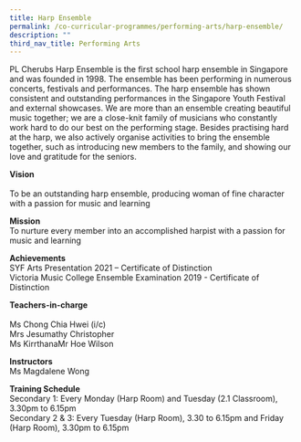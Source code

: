 ```yaml
---
title: Harp Ensemble
permalink: /co-curricular-programmes/performing-arts/harp-ensemble/
description: ""
third_nav_title: Performing Arts
---
```

PL Cherubs Harp Ensemble is the first school harp ensemble in Singapore and was founded in 1998. The ensemble has been performing in numerous concerts, festivals and performances. The harp ensemble has shown consistent and outstanding performances in the Singapore Youth Festival and external showcases. We are more than an ensemble creating beautiful music together; we are a close-knit family of musicians who constantly work hard to do our best on the performing stage. Besides practising hard at the harp, we also actively organise activities to bring the ensemble together, such as introducing new members to the family, and showing our love and gratitude for the seniors.
  
**Vision** <br>  
To be an outstanding harp ensemble, producing woman of fine character with a passion for music and learning
  
**Mission**  <br>
To nurture every member into an accomplished harpist with a passion for music and learning
  
**Achievements** <br>
SYF Arts Presentation 2021 – Certificate of Distinction  <br>
Victoria Music College Ensemble Examination 2019 - Certificate of Distinction
  
**Teachers-in-charge** <br>  
Ms Chong Chia Hwei (i/c)  <br>
Mrs Jesumathy Christopher  <br>
Ms KirrthanaMr Hoe Wilson
  
**Instructors**  <br>
Ms Magdalene Wong
  
**Training Schedule**  <br>
Secondary 1: Every Monday (Harp Room) and Tuesday (2.1 Classroom), 3.30pm to 6.15pm  <br>
Secondary 2 & 3: Every Tuesday (Harp Room), 3.30 to 6.15pm and Friday (Harp Room), 3.30pm to 6.15pm